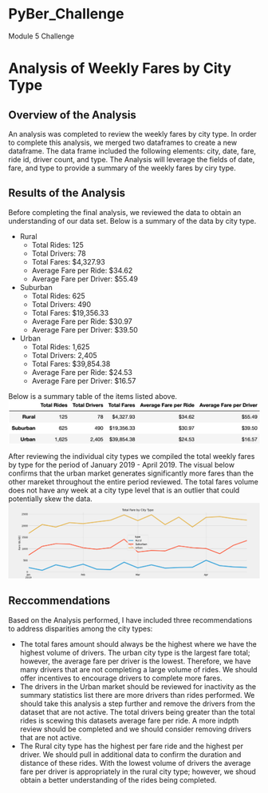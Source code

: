 # PyBer_Challenge
Module 5 Challenge
# Analysis of Weekly Fares by City Type
## Overview of the Analysis
An analysis was completed to review the weekly fares by city type. In order to complete this analysis, we merged two dataframes to create a new dataframe. The data frame included the following elements: city, date, fare, ride id, driver count, and type. The Analysis will leverage the fields of date, fare, and type to provide a summary of the weekly fares by ciry type. 

## Results of the Analysis
Before completing the final analysis, we reviewed the data to obtain an understanding of our data set. Below is a summary of the data by city type. 
- Rural  
  - Total Rides: 125
  - Total Drivers: 78
  - Total Fares: $4,327.93
  - Average Fare per Ride: $34.62
  - Average Fare per Driver: $55.49
- Suburban
  - Total Rides: 625 
  - Total Drivers: 490
  - Total Fares: $19,356.33
  - Average Fare per Ride: $30.97
  - Average Fare per Driver: $39.50
- Urban
  - Total Rides: 1,625
  - Total Drivers: 2,405
  - Total Fares: $39,854.38
  - Average Fare per Ride: $24.53
  - Average Fare per Driver: $16.57

Below is a summary table of the items listed above. 
![Summary Table](https://github.com/codfjenn/PyBer_Challenge/blob/main/Summary%20of%20PyBer_Data.png)

After reviewing the individual city types we compiled the total weekly fares by type for the period of January 2019 - April 2019. The visual below confirms that the urban market generates significantly more fares than the other mareket throughout the entire period reviewed. The total fares volume does not have any week at a city type level that is an outlier that could potentially skew the data. 
![Summary Weekly Fares by City Type](https://github.com/codfjenn/PyBer_Challenge/blob/main/PyBer_fare_summary.png)

## Reccommendations 
Based on the Analysis performed, I have included three recommendations to address disparities among the city types: 
- The total fares amount should always be the highest where we have the highest volume of drivers. The urban city type is the largest fare total; however, the average fare per driver is the lowest. Therefore, we have many drivers that are not completing a large volume of rides. We should offer incentives to encourage drivers to complete more fares. 
- The drivers in the Urban market should be reviewed for inactivity as the summary statistics list there are more drivers than rides performed. We should take this analysis a step further and remove the drivers from the dataset that are not active. The total drivers being greater than the total rides is scewing this datasets average fare per ride. A more indpth review should be completed and we should consider removing drivers that are not active. 
- The Rural city type has the highest per fare ride and the highest per driver. We should pull in additional data to confirm the duration and distance of these rides. With the lowest volume of drivers the average fare per driver is appropriately in the rural city type; however, we shoud obtain a better understanding of the rides being completed. 

